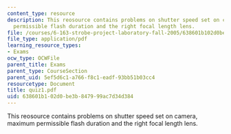 ```yaml
---
content_type: resource
description: This reosource contains problems on shutter speed set on camera, maximum
  permissible flash duration and the right focal length lens.
file: /courses/6-163-strobe-project-laboratory-fall-2005/638601b102d0be3b847999ac7d34d384_quiz1.pdf
file_type: application/pdf
learning_resource_types:
- Exams
ocw_type: OCWFile
parent_title: Exams
parent_type: CourseSection
parent_uid: 5ef5d6c1-a766-f8c1-eadf-93bb51b03cc4
resourcetype: Document
title: quiz1.pdf
uid: 638601b1-02d0-be3b-8479-99ac7d34d384
---
```

This reosource contains problems on shutter speed set on camera, maximum permissible flash duration and the right focal length lens.
